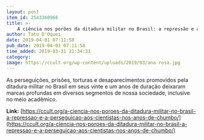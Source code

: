 ```yaml
---
layout: post
item_id: 2543360966
title: >-
    A ciência nos porões da ditadura militar no Brasil: a repressão e a perseguição aos cientistas nos anos de chumbo
author: Tatu D'Oquei
date: 2019-04-01 07:11:58
pub_date: 2019-04-01 07:11:58
time_added: 2019-03-31 21:34:31
category: 
image: https://ccult.org/wp-content/uploads/2019/03/ana-rosa.jpg
---
```


As perseguições, prisões, torturas e desaparecimentos promovidos pela ditadura militar no Brasil em seus vinte e um anos de duração deixaram marcas profundas em diversos segmentos de nossa sociedade, inclusive no meio acadêmico.

**Link:** [https://ccult.org/a-ciencia-nos-poroes-da-ditadura-militar-no-brasil-a-repressao-e-a-perseguicao-aos-cientistas-nos-anos-de-chumbo/](https://ccult.org/a-ciencia-nos-poroes-da-ditadura-militar-no-brasil-a-repressao-e-a-perseguicao-aos-cientistas-nos-anos-de-chumbo/)

